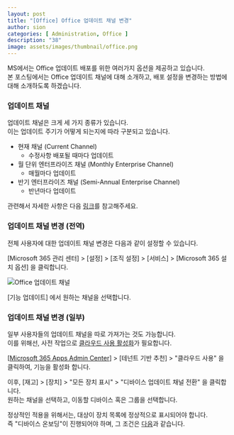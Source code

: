 ```yaml
---
layout: post
title: "[Office] Office 업데이트 채널 변경"
author: sion
categories: [ Administration, Office ]
description: "38"
image: assets/images/thumbnail/office.png
---
```


MS에서는 Office 업데이트 배포를 위한 여러가지 옵션을 제공하고 있습니다.  
본 포스팅에서는 Office 업데이트 채널에 대해 소개하고, 배포 설정을 변경하는 방법에 대해 소개하도록 하겠습니다.  


### 업데이트 채널

업데이트 채널은 크게 세 가지 종류가 있습니다.  
이는 업데이트 주기가 어떻게 되는지에 따라 구분되고 있습니다.  

- 현재 채널 (Current Channel)
    - 수정사항 배포될 때마다 업데이트
- 월 단위 엔터프라이즈 채널 (Monthly Enterprise Channel)
    - 매월마다 업데이트
- 반기 엔터프라이즈 채널 (Semi-Annual Enterprise Channel)
    - 반년마다 업데이트

관련해서 자세한 사항은 다음 [링크][1]를 참고해주세요.  


### 업데이트 채널 변경 (전역)

전체 사용자에 대한 업데이트 채널 변경은 다음과 같이 설정할 수 있습니다.  

[Microsoft 365 관리 센터] > [설정] > [조직 설정] > [서비스] > [Microsoft 365 설치 옵션] 을 클릭합니다.  

<img src="{{site.baseurl}}/assets/images/38/1.PNG" title="Office 업데이트 채널">  

[기능 업데이트] 에서 원하는 채널을 선택합니다.  


### 업데이트 채널 변경 (일부)

일부 사용자들의 업데이트 채널을 따로 가져가는 것도 가능합니다.  
이를 위해선, 사전 작업으로 [클라우드 사용 활성화][3]가 필요합니다.  


[[Microsoft 365 Apps Admin Center][2]] > [테넌트 기반 추천] > "클라우드 사용" 을 클릭하여, 기능을 활성화 합니다.    

이후, [재고] > [장치] > "모든 장치 표시" > "디바이스 업데이트 채널 전환" 을 클릭합니다.  
원하는 채널을 선택하고, 이동할 디바이스 혹은 그룹을 선택합니다.  

정상적인 적용을 위해서는, 대상이 장치 목록에 정상적으로 표시되어야 합니다.  
즉 "디바이스 온보딩"이 진행되어야 하며, 그 조건은 [다음][4]과 같습니다.  


[1]: https://learn.microsoft.com/ko-kr/deployoffice/updates/overview-update-channels
[2]: https://config.office.com/officeSettings
[3]: https://learn.microsoft.com/ko-kr/deployoffice/fieldnotes/adopting-cloud-update
[4]: https://techcommunity.microsoft.com/t5/microsoft-365-blog/onboarding-devices-in-the-microsoft-365-apps-admin-center/ba-p/3068928